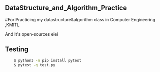 ## DataStructure_and_Algorithm_Practice

#For Practicing my datastructure&algorithm class in Computer Engineering ,KMITL

And It's open-sources eiei


## Testing
```bash
    $ python3 -m pip install pytest
    $ pytest -q test.py
```